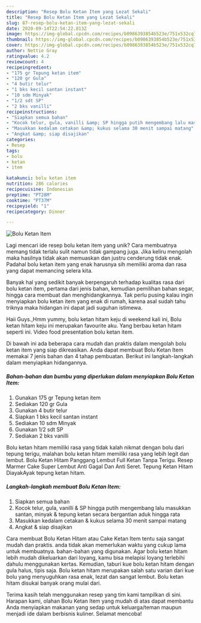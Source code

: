```yaml
---
description: "Resep Bolu Ketan Item yang Lezat Sekali"
title: "Resep Bolu Ketan Item yang Lezat Sekali"
slug: 87-resep-bolu-ketan-item-yang-lezat-sekali
date: 2020-09-14T22:54:22.813Z
image: https://img-global.cpcdn.com/recipes/b0986393854b523e/751x532cq70/bolu-ketan-item-foto-resep-utama.jpg
thumbnail: https://img-global.cpcdn.com/recipes/b0986393854b523e/751x532cq70/bolu-ketan-item-foto-resep-utama.jpg
cover: https://img-global.cpcdn.com/recipes/b0986393854b523e/751x532cq70/bolu-ketan-item-foto-resep-utama.jpg
author: Nettie Gray
ratingvalue: 4.2
reviewcount: 4
recipeingredient:
- "175 gr Tepung ketan item"
- "120 gr Gula"
- "4 butir telur"
- "1 bks kecil santan instant"
- "10 sdm Minyak"
- "1/2 sdt SP"
- "2 bks vanilli"
recipeinstructions:
- "Siapkan semua bahan"
- "Kocok telur, gula, vanilli &amp; SP hingga putih mengembang lalu masukkan santan, minyak &amp; tepung ketan secara bergantian aduk hingga rata"
- "Masukkan kedalam cetakan &amp; kukus selama 30 menit sampai matang"
- "Angkat &amp; siap disajikan"
categories:
- Resep
tags:
- bolu
- ketan
- item

katakunci: bolu ketan item 
nutrition: 286 calories
recipecuisine: Indonesian
preptime: "PT28M"
cooktime: "PT37M"
recipeyield: "1"
recipecategory: Dinner

---
```



![Bolu Ketan Item](https://img-global.cpcdn.com/recipes/b0986393854b523e/751x532cq70/bolu-ketan-item-foto-resep-utama.jpg)

Lagi mencari ide resep bolu ketan item yang unik? Cara membuatnya memang tidak terlalu sulit namun tidak gampang juga. Jika keliru mengolah maka hasilnya tidak akan memuaskan dan justru cenderung tidak enak. Padahal bolu ketan item yang enak harusnya sih memiliki aroma dan rasa yang dapat memancing selera kita.

Banyak hal yang sedikit banyak berpengaruh terhadap kualitas rasa dari bolu ketan item, pertama dari jenis bahan, kemudian pemilihan bahan segar, hingga cara membuat dan menghidangkannya. Tak perlu pusing kalau ingin menyiapkan bolu ketan item yang enak di rumah, karena asal sudah tahu triknya maka hidangan ini dapat jadi suguhan istimewa.

Haii Guys.,Hmm yummy, bolu ketan hitam keju di weekend kali ini, Bolu ketan hitam keju ini merupakan favourite aku. Yang berbau ketan hitam seperti ini. Video food presentation bolu ketan item.


Di bawah ini ada beberapa cara mudah dan praktis dalam mengolah bolu ketan item yang siap dikreasikan. Anda dapat membuat Bolu Ketan Item memakai 7 jenis bahan dan 4 tahap pembuatan. Berikut ini langkah-langkah dalam menyiapkan hidangannya.

<!--inarticleads1-->

##### Bahan-bahan dan bumbu yang diperlukan dalam menyiapkan Bolu Ketan Item:

1. Gunakan 175 gr Tepung ketan item
1. Sediakan 120 gr Gula
1. Gunakan 4 butir telur
1. Siapkan 1 bks kecil santan instant
1. Sediakan 10 sdm Minyak
1. Gunakan 1/2 sdt SP
1. Sediakan 2 bks vanilli


Bolu ketan hitam memiliki rasa yang tidak kalah nikmat dengan bolu dari tepung terigu, malahan bolu ketan hitam memiliki rasa yang lebih legit dan lembut. Bolu Ketan Hitam Panggang Lembut Full Ketan Tanpa Terigu. Resep Marmer Cake Super Lembut Anti Gagal Dan Anti Seret. Tepung Ketan Hitam DiayakAyak tepung ketan hitam. 

<!--inarticleads2-->

##### Langkah-langkah membuat Bolu Ketan Item:

1. Siapkan semua bahan
1. Kocok telur, gula, vanilli &amp; SP hingga putih mengembang lalu masukkan santan, minyak &amp; tepung ketan secara bergantian aduk hingga rata
1. Masukkan kedalam cetakan &amp; kukus selama 30 menit sampai matang
1. Angkat &amp; siap disajikan


Cara membuat Bolu Ketan Hitam atau Cake Ketan Item tentu saja sangat mudah dan praktis. anda tidak akan memerlukan waktu yang cukup lama untuk membuatnya. bahan-bahan yang digunakan. Agar bolu ketan hitam lebih mudah dikeluarkan dari loyang, kamu bisa melapisi loyang terlebihi dahulu menggunakan kertas. Kemudian, taburi kue bolu ketan hitam dengan gula halus, tipis saja. Bolu ketan hitam merupakan salah satu varian dari kue bolu yang menyuguhkan rasa enak, lezat dan sangat lembut. Bolu ketan hitam disukai banyak orang mulai dari. 

Terima kasih telah menggunakan resep yang tim kami tampilkan di sini. Harapan kami, olahan Bolu Ketan Item yang mudah di atas dapat membantu Anda menyiapkan makanan yang sedap untuk keluarga/teman maupun menjadi ide dalam berbisnis kuliner. Selamat mencoba!
